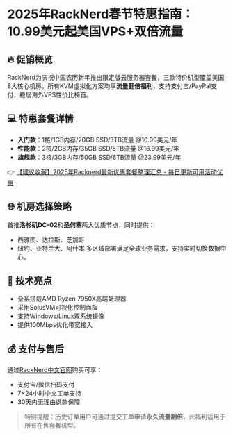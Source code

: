 # 2025年RackNerd春节特惠指南：10.99美元起美国VPS+双倍流量

## 🔥 促销概览
RackNerd为庆祝中国农历新年推出限定版云服务器套餐，三款特价机型覆盖美国8大核心机房。所有KVM虚拟化方案均享**流量翻倍福利**，支持支付宝/PayPal支付，稳居海外VPS性价比榜首。

## 💻 特惠套餐详情
- **入门款**：1核/1GB内存/20GB SSD/3TB流量 @10.99美元/年
- **性能款**：2核/2GB内存/35GB SSD/5TB流量 @16.99美元/年  
- **旗舰款**：3核/3GB内存/50GB SSD/6TB流量 @23.99美元/年

👉 [【建议收藏】2025年Racknerd最新优惠套餐整理汇总 - 每日更新可用活动优惠](https://bit.ly/Rack_Nerd)

## 🌐 机房选择策略
首推**洛杉矶DC-02**和**圣何塞**两大优质节点，同时提供：
- 西雅图、达拉斯、芝加哥
- 纽约、亚特兰大、阿什本
多区域部署满足全球业务需求，支持实时切换数据中心。

## 🔧 技术亮点
- 全系搭载AMD Ryzen 7950X高端处理器
- 采用SolusVM可视化控制面板
- 支持Windows/Linux双系统镜像
- 提供100Mbps优化带宽接入

## 💰 支付与售后
通过[RackNerd中文官网](https://bit.ly/Rack_Nerd)购买可享：
- 支付宝/微信扫码支付
- 7×24小时中文工单支持
- 30天内无理由退款保障

> 特别提醒：历史订单用户可通过提交工单申请**永久流量翻倍**，此福利适用于所有在售套餐机型。